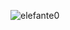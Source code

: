 <!--
<h1 align="center">Elefante</h1>

<div align="center">
    <a href="https://discord.com/users/423374884245078016" title="Discord Account"><img src="https://lanyard-profile-readme.vercel.app/api/423374884245078016"></a>
</div>

## Languages
<div align="center">
<code><img height="40" src="https://raw.githubusercontent.com/github/explore/80688e429a7d4ef2fca1e82350fe8e3517d3494d/topics/javascript/javascript.png"></code>
<code><img height="40" src="https://raw.githubusercontent.com/github/explore/80688e429a7d4ef2fca1e82350fe8e3517d3494d/topics/nodejs/nodejs.png"></code>
<code><img height="40" src="https://raw.githubusercontent.com/github/explore/80688e429a7d4ef2fca1e82350fe8e3517d3494d/topics/python/python.png"></code>
<code><img height="40" src="https://raw.githubusercontent.com/github/explore/80688e429a7d4ef2fca1e82350fe8e3517d3494d/topics/html/html.png"></code>
<code><img height="40" src="https://raw.githubusercontent.com/github/explore/80688e429a7d4ef2fca1e82350fe8e3517d3494d/topics/css/css.png"></code>

</div>

## My Accounts
<p align="center">
  <a href="https://discord.com/users/423374884245078016" target"blank_">
  <img src="https://img.shields.io/badge/discord%20-111111.svg?&style=for-the-badge&logo=discord&logoColor=white"></a>
  <a href="https://github.com/elefante0" target"blank_"><img src="https://img.shields.io/badge/GitHub%20-111111.svg?&style=for-the-badge&logo=github&logoColor=white"></a>
  <a href="https://instagram.com/elefante.dc0" target"blank_"><img src="https://img.shields.io/badge/instagram%20-111111.svg?&style=for-the-badge&logo=instagram&logoColor=white"></a>
  <a href="mailto:elefante@elefantedev.tech" target"blank_">
  <img src="https://img.shields.io/badge/elefante@elefantedev.tech%20-111111.svg?&style=for-the-badge&logo=gmail&logoColor=white"></a>
    
## Github Stats
<p align="center">
<img src="https://github-readme-stats.vercel.app/api?username=Elefante0&show_icons=true&theme=dark" width="%100" height="150px" alt="stats" />
<!--<img src="https://github-readme-stats.vercel.app/api/top-langs/?username=Elefante0&layout=compact&theme=dark" width="%100" height="150px" alt="stats" />-->
<!--
<img src="https://github-profile-trophy.vercel.app/?username=Elefante0&theme=nord" width="%100" height="150px" alt="stats" />
-->
<!--
<details align="center">
<summary style="font-weight: bold; font-size: 18px">Tab</summary>

</details>

-->
<p align="left"> <img src="https://komarev.com/ghpvc/?username=elefante0&label=Profile%20views&color=0e75b6&style=flat" alt="elefante0" /> </p> 
